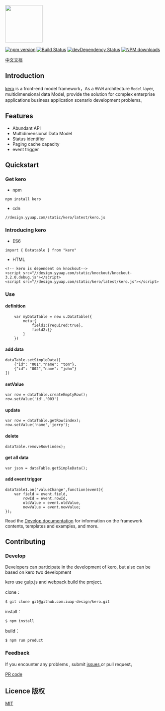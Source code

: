<img src="http://tinper.org/assets/images/kero.png" width="120" style="max-width:100%;"/>


[![npm version](https://img.shields.io/npm/v/kero.svg)](https://www.npmjs.com/package/kero)
[![Build Status](https://img.shields.io/travis/iuap-design/kero/master.svg)](https://travis-ci.org/iuap-design/kero)
[![devDependency Status](https://img.shields.io/david/dev/iuap-design/kero.svg)](https://david-dm.org/iuap-design/kero#info=devDependencies)
[![NPM downloads](http://img.shields.io/npm/dm/kero.svg?style=flat)](https://npmjs.org/package/kero)


[中文文档](./README_CN.md)
##  Introduction
[kero](http://tinper.org/dist/kero/index.html) is a front-end model framework，As a ` MVVM ` architecture ` Model ` layer, multidimensional data Model, provide the solution for complex enterprise applications business application scenario development problems。


## Features

* Abundant API
* Multidimensional Data Model 
* Status identifier
* Paging cache capacity
* event trigger


## Quickstart


### Get kero

- npm

```
npm install kero
```
* cdn 
```
//design.yyuap.com/static/kero/latest/kero.js
```
### Introducing kero

- ES6
```
import { Datatable } from "kero"

```
* HTML

```
<!-- kero is dependent on knockout-->
<script src="//design.yyuap.com/static/knockout/knockout-3.2.0.debug.js"></script>
<script src="//design.yyuap.com/static/kero/latest/kero.js"></script>
```

### Use

#### definition


		var myDataTable = new u.DataTable({
			meta:{
				field1:{required:true},
				field2:{}
			}
		})





####  add data


    dataTable.setSimpleData([
        {"id": "001","name": "tom"},
        {"id": "002","name": "john"}
    ])



#### setValue

	var row = dataTable.createEmptyRow();
	row.setValue('id','003')


#### update

	var row = dataTable.getRow(index);
	row.setValue('name','jerry');


#### delete

	dataTable.removeRow(index);

#### get all data

	var json = dataTable.getSimpleData();

#### add event trigger

```
dataTable1.on('valueChange',function(event){
	var field = event.field,
		rowId = event.rowId,
		oldValue = event.oldValue,
		newValue = event.newValue;
});
```

Read the [Develop documentation](http://tinper.org/dist/kero/docs/overview.html) for information on the framework contents, templates and examples, and more.


## Contributing

### Develop

Developers can participate in the development of kero,  but also can be based on kero two development


kero use gulp.js and webpack build the project.


clone：

```
$ git clone git@github.com:iuap-design/kero.git
```

install：

```
$ npm install
```

build：

```
$ npm run product
```

### Feedback

If you encounter any problems , submit [issues](https://github.com/iuap-design/kero/issues),or pull request。

[PR code](CONTRIBUTING.md)


## Licence 版权

[MIT](./LICENSE)
